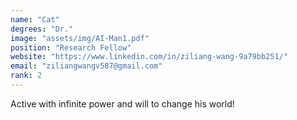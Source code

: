 ```yaml
---
name: "Cat"
degrees: "Dr."
image: "assets/img/AI-Man1.pdf"
position: "Research Fellow"
website: "https://www.linkedin.com/in/ziliang-wang-9a79bb251/"
email: "ziliangwangv587@gmail.com"
rank: 2
---
```


Active with infinite power and will to change his world!
